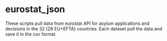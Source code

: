 # eurostat_json
These scripts pull data from eurostat API for asylum applications and decisions in the 32 (28 EU+EFTA) countries. Each dataset pull the data and save it in the csv format. 
